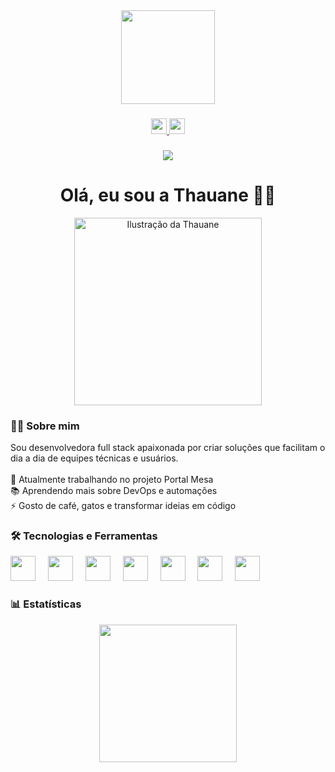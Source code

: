<div align="center">
  <img src="https://media.giphy.com/media/M9gbBd9nbDrOTu1Mqx/giphy.gif" height="150"/>
</div>

###

<div align="center">
  <a href="https://www.linkedin.com/in/thauane-souza/" target="_blank">
    <img src="https://img.shields.io/static/v1?message=LinkedIn&logo=linkedin&label=&color=0077B5&logoColor=white&labelColor=&style=for-the-badge" height="25" />
  </a>
  <a href="https://meu-portifolio-sand-delta.vercel.app/" target="_blank">
    <img src="https://img.shields.io/static/v1?message=Portfólio&logo=vercel&label=&color=000000&logoColor=white&labelColor=&style=for-the-badge" height="25" />
  </a>
</div>

###

<div align="center">
  <img src="https://visitor-badge.laobi.icu/badge?page_id=thauane-souza.thauane-souza&" />
</div>

###

<h1 align="center">Olá, eu sou a Thauane 👩‍💻</h1>

<div align="center">
  <img src="https://cdn.openai.com/chat-plugins/image-gen/file_0000000019d061f8bae0f83e73ee6da5.png" height="300" alt="Ilustração da Thauane"/>
</div>

###

<h3 align="left">👩‍💻 Sobre mim</h3>

<p align="left">
Sou desenvolvedora full stack apaixonada por criar soluções que facilitam o dia a dia de equipes técnicas e usuários. <br><br>
🔭 Atualmente trabalhando no projeto Portal Mesa<br>
📚 Aprendendo mais sobre DevOps e automações<br>
⚡ Gosto de café, gatos e transformar ideias em código
</p>

###

<h3 align="left">🛠 Tecnologias e Ferramentas</h3>

<div align="left">
  <img src="https://cdn.jsdelivr.net/gh/devicons/devicon/icons/react/react-original.svg" height="40" />
  <img width="12" />
  <img src="https://cdn.jsdelivr.net/gh/devicons/devicon/icons/typescript/typescript-original.svg" height="40" />
  <img width="12" />
  <img src="https://cdn.jsdelivr.net/gh/devicons/devicon/icons/javascript/javascript-original.svg" height="40" />
  <img width="12" />
  <img src="https://cdn.jsdelivr.net/gh/devicons/devicon/icons/nodejs/nodejs-original.svg" height="40" />
  <img width="12" />
  <img src="https://cdn.jsdelivr.net/gh/devicons/devicon/icons/html5/html5-original.svg" height="40" />
  <img width="12" />
  <img src="https://cdn.jsdelivr.net/gh/devicons/devicon/icons/css3/css3-original.svg" height="40" />
  <img width="12" />
  <img src="https://cdn.jsdelivr.net/gh/devicons/devicon/icons/git/git-original.svg" height="40" />
</div>

###

<h3 align="left">📊 Estatísticas</h3>

<div align="center">
  <img src="https://streak-stats.demolab.com?user=thauane-souza&locale=pt-br&mode=daily&theme=dark&hide_border=false&border_radius=5&order=3" height="220" />
</div>
